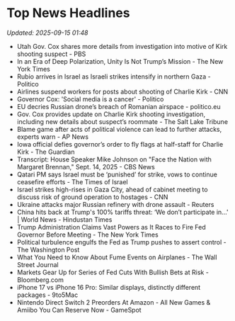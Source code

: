 # Top News Headlines

_Updated: 2025-09-15 01:48_

- Utah Gov. Cox shares more details from investigation into motive of Kirk shooting suspect - PBS
- In an Era of Deep Polarization, Unity Is Not Trump’s Mission - The New York Times
- Rubio arrives in Israel as Israeli strikes intensify in northern Gaza - Politico
- Airlines suspend workers for posts about shooting of Charlie Kirk - CNN
- Governor Cox: 'Social media is a cancer' - Politico
- EU decries Russian drone’s breach of Romanian airspace - politico.eu
- Gov. Cox provides update on Charlie Kirk shooting investigation, including new details about suspect’s roommate - The Salt Lake Tribune
- Blame game after acts of political violence can lead to further attacks, experts warn - AP News
- Iowa official defies governor’s order to fly flags at half-staff for Charlie Kirk - The Guardian
- Transcript: House Speaker Mike Johnson on "Face the Nation with Margaret Brennan," Sept. 14, 2025 - CBS News
- Qatari PM says Israel must be ‘punished’ for strike, vows to continue ceasefire efforts - The Times of Israel
- Israel strikes high-rises in Gaza City, ahead of cabinet meeting to discuss risk of ground operation to hostages - CNN
- Ukraine attacks major Russian refinery with drone assault - Reuters
- China hits back at Trump's 100% tariffs threat: ‘We don’t participate in…' | World News - Hindustan Times
- Trump Administration Claims Vast Powers as It Races to Fire Fed Governor Before Meeting - The New York Times
- Political turbulence engulfs the Fed as Trump pushes to assert control - The Washington Post
- What You Need to Know About Fume Events on Airplanes - The Wall Street Journal
- Markets Gear Up for Series of Fed Cuts With Bullish Bets at Risk - Bloomberg.com
- iPhone 17 vs iPhone 16 Pro: Similar displays, distinctly different packages - 9to5Mac
- Nintendo Direct Switch 2 Preorders At Amazon - All New Games & Amiibo You Can Reserve Now - GameSpot